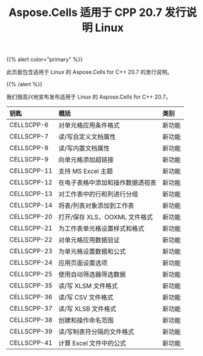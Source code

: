 ﻿---
title: Aspose.Cells 适用于 CPP 20.7 发行说明 Linux
type: docs
weight: 10
url: /zh/cpp/aspose-cells-for-cpp-20-7-release-notes-linux/
---
{{% alert color="primary" %}} 

此页面包含适用于 Linux 的 Aspose.Cells for C++ 20.7 的发行说明。

{{% /alert %}} 

我们很高兴地宣布发布适用于 Linux 的 Aspose.Cells for C++ 20.7。

|**钥匙**|**概括**|**类别**|
|:- |:- |:- |
|CELLSCPP-6|对单元格应用条件格式|新功能|
|CELLSCPP-7|读/写自定义文档属性|新功能|
|CELLSCPP-8|读/写内置文档属性|新功能|
|CELLSCPP-9|向单元格添加超链接|新功能|
|CELLSCPP-11|支持 MS Excel 主题|新功能|
|CELLSCPP-12|在电子表格中添加和操作数据透视表|新功能|
|CELLSCPP-13|对工作表中的行和列进行分组|新功能|
|CELLSCPP-14|将表/列表对象添加到工作表|新功能|
|CELLSCPP-20|打开/保存 XLS，OOXML 文件格式|新功能|
|CELLSCPP-21|为工作表单元格设置样式和格式|新功能|
|CELLSCPP-22|对单元格应用数据验证|新功能|
|CELLSCPP-23|为单元格设置数据和公式|新功能|
|CELLSCPP-24|应用页面设置选项|新功能|
|CELLSCPP-25|使用自动筛选器筛选数据|新功能|
|CELLSCPP-35|读/写 XLSM 文件格式|新功能|
|CELLSCPP-36|读/写 CSV 文件格式|新功能|
|CELLSCPP-37|读/写 XLSB 文件格式|新功能|
|CELLSCPP-38|创建和操作命名范围|新功能|
|CELLSCPP-39|读/写制表符分隔的文件格式|新功能|
|CELLSCPP-41|计算 Excel 文件中的公式|新功能|

